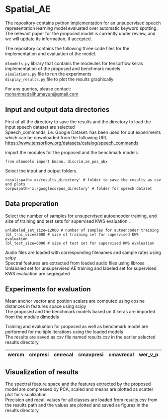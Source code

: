 # Spatial_AE

The repository contains python implementation for an unsupervised speech representation learning model evaluated over automatic keyword spotting.
The relevant paper for the proposed model is currently under review, and we will update its information, if accepted.  

The repository contains the following three code files for the implementation and evaluation of the model.

`dlmodels.py` library that contains the modeules for tensorflow.keras implementation of the proposed and benchmark models  
`simulations.py` file to run the experiments  
`display_results.py` file to plot the results graphically  

For any queries, please contact:  
mohammadalihumayun@gmail.com

## Input and output data directories
First of all the directory to save the results and the directory to load the input speech dataset are selected  
Speech_commands, i.e. Google Dataset. has been used for out experiments which can be downloaded from the following URL  
https://www.tensorflow.org/datasets/catalog/speech_commands

import the modules for the proposed and the benchmark models
```
from dlmodels import bmcnn, discrim,ae_pos_abx
```
Select the input and output folders.
```
resultspath='x:/results_directory' # folder to save the results as csv and plots
corpuspath='x:/googlecorpus_directory' # folder for speech dataset
```

## Data preperation
Select the number of samples for unsupervised autoencoder training, and size of training and test sets for supervised KWS evaluation .

```
unlabeled_set_size=12000 # number of samples for autoencoder training
lbl_trai_size=3000 # size of training set for supervised KWS evaluation
lbl_test_size=6000 # size of test set for supervised KWS evaluation
```

Audio files are loaded with corresponding filenames and sample rates using scipy  
Spectral features are extracted from loaded audio files using librosa  
Unlabaled set for unsupervised AE training and labeled set for   supervised KWS evaluation are segregated  

## Experiments for evaluation
Mean anchor vector and postion scalars are computed using cosine distances in features space using scipy  
The proposed and the benchmark models based on tf.keras are imported from the module dlmodels 

Training and evaluation for proposed as well as benchmark model are performed for multiple iterations using the loaded models  
The results are saved as csv file named results.csv in the earlier selected results directory  


|wercm|cmpresi|cmrecal|cmavpresi|cmavrecal|wer_v_p|appresi|aprecal|apavpresi|apavrecal|
|---|---|---|---|---|---|---|---|---|---|

## Visualization of results
The spectral feature space and the features extracted by the proposed model are compressed by PCA, scaled and means are plotted as scatter plot for visualization  
Precision and recall values for all classes are loaded from results.csv from the results path and the values are plotted and saved as figures in the results directory
